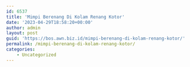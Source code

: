 ```yaml
---
id: 6537
title: 'Mimpi Berenang Di Kolam Renang Kotor'
date: '2023-04-29T18:58:20+00:00'
author: admin
layout: post
guid: 'https://bos.awn.biz.id/mimpi-berenang-di-kolam-renang-kotor/'
permalink: /mimpi-berenang-di-kolam-renang-kotor/
categories:
    - Uncategorized
---
```


